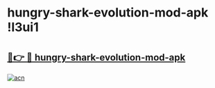 # hungry-shark-evolution-mod-apk !l3ui1

# <h2><a href="https://v1xuov.esa.edu.pl?title=hungry-shark-evolution-mod-apk&ref=l3ui1">🔗👉 🔴 hungry-shark-evolution-mod-apk</a></h2>

[![acn](https://github.com/user-attachments/assets/0f9c940e-d8b0-45ae-aac7-cd30a18b3e1c)](https://v1xuov.esa.edu.pl?title=hungry-shark-evolution-mod-apk&ref=l3ui1)

